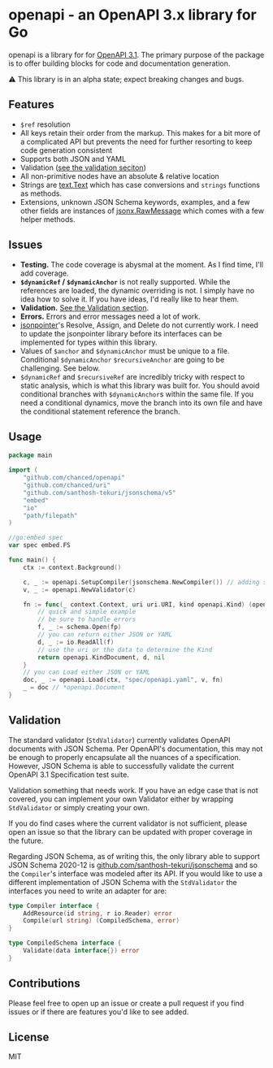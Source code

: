 # openapi - an OpenAPI 3.x library for Go

openapi is a library for for [OpenAPI
3.1](https://spec.openapis.org/oas/v3.1.0). The primary purpose of the package
is to offer building blocks for code and documentation generation.

:warning: This library is in an alpha state; expect breaking changes and bugs.

## Features

-   `$ref` resolution
-   All keys retain their order from the markup. This makes for a bit more
    of a complicated API but prevents the need for further resorting to keep
    code generation consistent
-   Supports both JSON and YAML
-   Validation ([see the validation seciton](#validation))
-   All non-primitive nodes have an absolute & relative location
-   Strings are [text.Text](https://github.com/chanced/caps) which has case
    conversions and `strings` functions as methods.
-   Extensions, unknown JSON Schema keywords, examples, and a few other fields
    are instances of [jsonx.RawMessage](https://github.com/chanced/jsonx) which
    comes with a few helper methods.

## Issues

-   **Testing.** The code coverage is abysmal at the moment. As I find time, I'll add coverage.
-   **`$dynamicRef` / `$dynamicAnchor`** is not really supported. While the
    references are loaded, the dynamic overriding is not. I simply have no idea
    how to solve it. If you have ideas, I'd really like to hear them.
-   **Validation.** [See the Validation section](#validation).
-   **Errors.** Errors and error messages need a lot of work.
-   [jsonpointer](https://github.com/chanced/jsonpointer)'s Resolve, Assign, and
    Delete do not currently work. I need to update the jsonpointer library
    before its interfaces can be implemented for types within this library.
-   Values of `$anchor` and `$dynamicAnchor` must be unique to a file.
    Conditional `$dynamicAnchor` `$recursiveAnchor` are going to be challenging.
    See below.
-   `$dynamicRef` and `$recursiveRef` are incredibly tricky with respect to
    static analysis, which is what this library was built for. You should avoid
    conditional branches with `$dynamicAnchor`s within the same file. If you
    need a conditional dynamics, move the branch into its own file and have the
    conditional statement reference the branch.

## Usage

```go
package main

import (
    "github.com/chanced/openapi"
    "github.com/chanced/uri"
    "github.com/santhosh-tekuri/jsonschema/v5"
    "embed"
    "io"
    "path/filepath"
)

//go:embed spec
var spec embed.FS

func main() {
    ctx := context.Background()

    c, _ := openapi.SetupCompiler(jsonschema.NewCompiler()) // adding schema files
    v, _ := openapi.NewValidator(c)

    fn := func(_ context.Context, uri uri.URI, kind openapi.Kind) (openapi.Kind, []byte, error){
        // quick and simple example
        // be sure to handle errors
        f, _ := schema.Open(fp)
        // you can return either JSON or YAML
        d, _ := io.ReadAll(f)
        // use the uri or the data to determine the Kind
        return openapi.KindDocument, d, nil
    }
    // you can Load either JSON or YAML
    doc, _ := openapi.Load(ctx, "spec/openapi.yaml", v, fn)
    _ = doc // *openapi.Document
}
```

## Validation

The standard validator (`StdValidator`) currently validates OpenAPI documents
with JSON Schema. Per OpenAPI's documentation, this may not be enough to
properly encapsulate all the nuances of a specification. However, JSON Schema is
able to successfully validate the current OpenAPI 3.1 Specification test suite.

Validation something that needs work. If you have an edge case that is not
covered, you can implement your own Validator either by wrapping `StdValidator`
or simply creating your own.

If you do find cases where the current validator is not sufficient, please open
an issue so that the library can be updated with proper coverage in the future.

Regarding JSON Schema, as of writing this, the only library able to support JSON
Schema 2020-12 is
[github.com/santhosh-tekuri/jsonschema](https://github.com/santhosh-tekuri/jsonschema)
and so the `Compiler`'s interface was modeled after its API. If you would like
to use a different implementation of JSON Schema with the `StdValidator` the
interfaces you need to write an adapter for are:

```go
type Compiler interface {
	AddResource(id string, r io.Reader) error
	Compile(url string) (CompiledSchema, error)
}

type CompiledSchema interface {
	Validate(data interface{}) error
}
```

## Contributions

Please feel free to open up an issue or create a pull request if you find issues
or if there are features you'd like to see added.

## License

MIT
